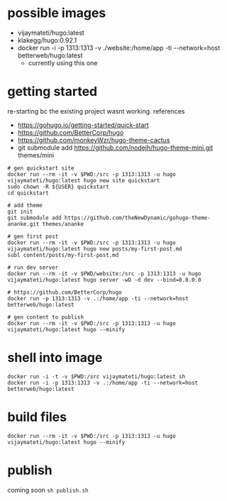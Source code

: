 
# possible images
- vijaymateti/hugo:latest
- klakegg/hugo:0.92.1
- docker run -i -p 1313:1313 -v ./website:/home/app -ti --network=host betterweb/hugo:latest
  - currently using this one

# getting started

re-starting bc the existing project wasnt working.
references
- https://gohugo.io/getting-started/quick-start
- https://github.com/BetterCorp/hugo
- https://github.com/monkeyWzr/hugo-theme-cactus
- git submodule add https://github.com/nodejh/hugo-theme-mini.git themes/mini



```
# gen quickstart site
docker run --rm -it -v $PWD:/src -p 1313:1313 -u hugo vijaymateti/hugo:latest hugo new site quickstart
sudo chown -R ${USER} quickstart
cd quickstart

# add theme
git init
git submodule add https://github.com/theNewDynamic/gohugo-theme-ananke.git themes/ananke

# gen first post
docker run --rm -it -v $PWD:/src -p 1313:1313 -u hugo vijaymateti/hugo:latest hugo new posts/my-first-post.md
subl content/posts/my-first-post.md

# run dev server
docker run --rm -it -v $PWD/website:/src -p 1313:1313 -u hugo vijaymateti/hugo:latest hugo server -wD -d dev --bind=0.0.0.0

# https://github.com/BetterCorp/hugo
docker run -p 1313:1313 -v .:/home/app -ti --network=host betterweb/hugo:latest

# gen content to publish
docker run --rm -it -v $PWD:/src -p 1313:1313 -u hugo vijaymateti/hugo:latest hugo --minify

```


# shell into image

```
docker run -i -t -v $PWD:/src vijaymateti/hugo:latest sh
docker run -i -p 1313:1313 -v .:/home/app -ti --network=host betterweb/hugo:latest
```

# build files
`docker run --rm -it -v $PWD:/src -p 1313:1313 -u hugo vijaymateti/hugo:latest hugo --minify`


# publish
coming soon
`sh publish.sh`
